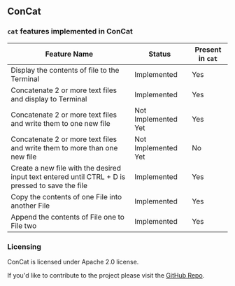 ## ConCat

### ``cat`` features implemented in ConCat

| Feature Name                                                                                     | Status      | Present in ``cat`` |
|--------------------------------------------------------------------------------------------------|-------------|--------------------|
| Display the contents of file to the Terminal                                                     | Implemented | Yes                |
| Concatenate 2 or more text files and display to Terminal                                         | Implemented | Yes                |
| Concatenate 2 or more text files and write them to one new file                                  | Not Implemented Yet | Yes                |
| Concatenate 2 or more text files and write them to more than one new file                        | Not Implemented Yet | No                 |
| Create a new file with the desired input text entered until CTRL + D is pressed to save the file | Implemented | Yes                |
| Copy the contents of one File into another File                                                  | Implemented | Yes                |
| Append the contents of File one to File two                                                      | Implemented | Yes                | 


### Licensing
ConCat is licensed under Apache 2.0 license.

If you'd like to contribute to the project please visit the [GitHub Repo](https://github.com/alastairlundy/utils/).